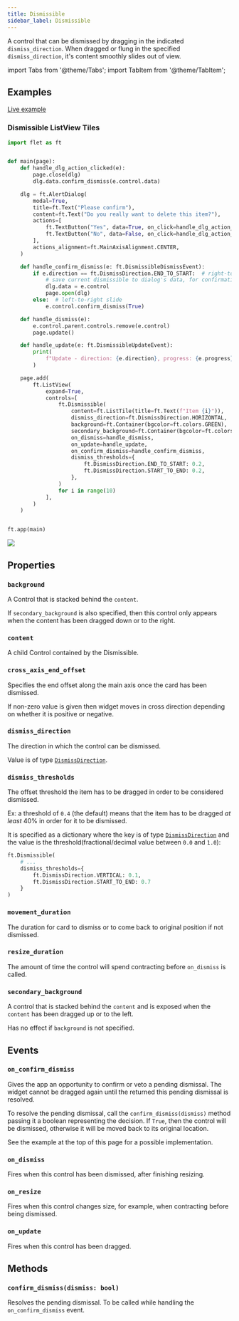 ```yaml
---
title: Dismissible
sidebar_label: Dismissible
---
```


A control that can be dismissed by dragging in the indicated `dismiss_direction`. 
When dragged or flung in the specified `dismiss_direction`, it's content smoothly slides out of view.

import Tabs from '@theme/Tabs';
import TabItem from '@theme/TabItem';

## Examples

[Live example](https://flet-controls-gallery.fly.dev/layout/dismissible)

### Dismissible ListView Tiles

<Tabs groupId="language">
  <TabItem value="python" label="Python" default>

```python
import flet as ft


def main(page):
    def handle_dlg_action_clicked(e):
        page.close(dlg)
        dlg.data.confirm_dismiss(e.control.data)

    dlg = ft.AlertDialog(
        modal=True,
        title=ft.Text("Please confirm"),
        content=ft.Text("Do you really want to delete this item?"),
        actions=[
            ft.TextButton("Yes", data=True, on_click=handle_dlg_action_clicked),
            ft.TextButton("No", data=False, on_click=handle_dlg_action_clicked),
        ],
        actions_alignment=ft.MainAxisAlignment.CENTER,
    )

    def handle_confirm_dismiss(e: ft.DismissibleDismissEvent):
        if e.direction == ft.DismissDirection.END_TO_START:  # right-to-left slide
            # save current dismissible to dialog's data, for confirmation in handle_dlg_action_clicked
            dlg.data = e.control
            page.open(dlg)
        else:  # left-to-right slide
            e.control.confirm_dismiss(True)

    def handle_dismiss(e):
        e.control.parent.controls.remove(e.control)
        page.update()

    def handle_update(e: ft.DismissibleUpdateEvent):
        print(
            f"Update - direction: {e.direction}, progress: {e.progress}, reached: {e.reached}, previous_reached: {e.previous_reached}"
        )

    page.add(
        ft.ListView(
            expand=True,
            controls=[
                ft.Dismissible(
                    content=ft.ListTile(title=ft.Text(f"Item {i}")),
                    dismiss_direction=ft.DismissDirection.HORIZONTAL,
                    background=ft.Container(bgcolor=ft.colors.GREEN),
                    secondary_background=ft.Container(bgcolor=ft.colors.RED),
                    on_dismiss=handle_dismiss,
                    on_update=handle_update,
                    on_confirm_dismiss=handle_confirm_dismiss,
                    dismiss_thresholds={
                        ft.DismissDirection.END_TO_START: 0.2,
                        ft.DismissDirection.START_TO_END: 0.2,
                    },
                )
                for i in range(10)
            ],
        )
    )


ft.app(main)
```
  </TabItem>
</Tabs>

<img src="/img/docs/controls/dismissible/dismissible-listview.gif" className="screenshot-40"/>

## Properties

### `background`

A Control that is stacked behind the `content`. 

If `secondary_background` is also specified, then this control only appears when the content has been dragged down or to the right.

### `content`

A child Control contained by the Dismissible.

### `cross_axis_end_offset`

Specifies the end offset along the main axis once the card has been dismissed.

If non-zero value is given then widget moves in cross direction depending on whether it is positive or negative.

### `dismiss_direction`

The direction in which the control can be dismissed.

Value is of type [`DismissDirection`](/docs/reference/types/dismissdirection).

### `dismiss_thresholds`

The offset threshold the item has to be dragged in order to be considered dismissed. 

Ex: a threshold of `0.4` (the default) means that the item has to be dragged _at least_ 40% in order for it to be dismissed.

It is specified as a dictionary where the key is of type [`DismissDirection`](/docs/reference/types/dismissdirection)
and the value is the threshold(fractional/decimal value between `0.0` and `1.0`):

```python
ft.Dismissible(
    # ...
    dismiss_thresholds={
        ft.DismissDirection.VERTICAL: 0.1,
        ft.DismissDirection.START_TO_END: 0.7
    }
)
```

### `movement_duration`

The duration for card to dismiss or to come back to original position if not dismissed.

### `resize_duration`

The amount of time the control will spend contracting before `on_dismiss` is called.

### `secondary_background`

A control that is stacked behind the `content` and is exposed when the `content` has been dragged up or to the left. 

Has no effect if `background` is not specified.

## Events

### `on_confirm_dismiss`

Gives the app an opportunity to confirm or veto a pending dismissal. The widget cannot be dragged again until the returned this pending dismissal is resolved.

To resolve the pending dismissal, call the `confirm_dismiss(dismiss)` method passing it a boolean representing the decision. If `True`, then the control will be dismissed, otherwise it will be moved back to its original location.

See the example at the top of this page for a possible implementation.

### `on_dismiss`

Fires when this control has been dismissed, after finishing resizing.

### `on_resize`

Fires when this control changes size, for example, when contracting before being dismissed.

### `on_update`

Fires when this control has been dragged.

## Methods

### `confirm_dismiss(dismiss: bool)`

Resolves the pending dismissal. To be called while handling the `on_confirm_dismiss` event.

